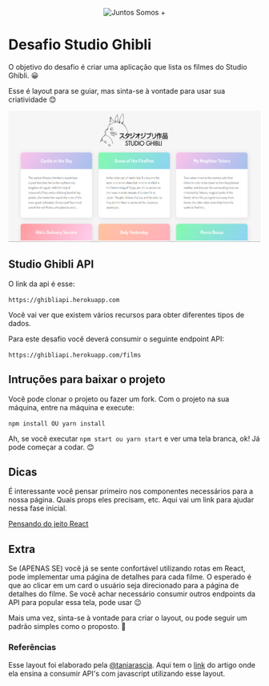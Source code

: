 <p align="center">
  <img src="logo.png" width="200" alt="Juntos Somos +">
</p>

# 

# Desafio Studio Ghibli 

O objetivo do desafio é criar uma aplicação que lista os filmes do Studio Ghibli. 😀

Esse é layout para se guiar, mas sinta-se à vontade para usar sua criatividade 😊

![Image of the app](./images/example.png)

## Studio Ghibli API

O link da api é esse:

`https://ghibliapi.herokuapp.com`

Você vai ver que existem vários recursos para obter diferentes tipos de dados.

Para este desafio você deverá consumir o seguinte endpoint API:

`https://ghibliapi.herokuapp.com/films`


## Intruções para baixar o projeto

Você pode clonar o projeto ou fazer um fork. 
Com o projeto na sua máquina, entre na máquina e execute: 

`npm install OU yarn install`

Ah, se você executar `npm start ou yarn start` e ver uma tela branca, ok! Já pode começar a codar. 😊

## Dicas

É interessante você pensar primeiro nos componentes necessários para a nossa página. Quais props eles precisam, etc.
Aqui vai um link para ajudar nessa fase inicial.

[Pensando do jeito React](https://pt-br.reactjs.org/docs/thinking-in-react.html)

## Extra

Se (APENAS SE) você já se sente confortável utilizando rotas em React, pode implementar uma página de detalhes para cada filme. 
O esperado é que ao clicar em um card o usuário seja direcionado para a página de detalhes do filme. Se você achar necessário consumir outros endpoints da API para popular essa tela, pode usar 😉

Mais uma vez, sinta-se à vontade para criar o layout, ou pode seguir um padrão simples como o proposto. 🤘

### Referências

Esse layout foi elaborado pela [@taniarascia](https://github.com/taniarascia).
Aqui tem o [link](https://www.taniarascia.com/how-to-connect-to-an-api-with-javascript/) do artigo onde ela ensina a consumir API's com javascript utilizando esse layout. 
